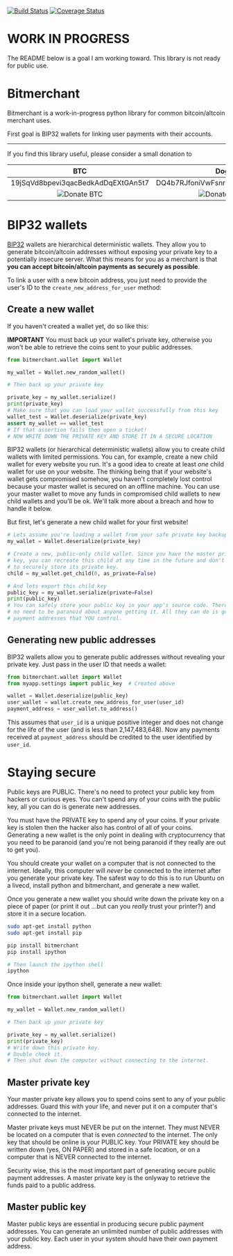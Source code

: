 [![Build Status](https://travis-ci.org/sbuss/bitmerchant.png?branch=travisci)](https://travis-ci.org/sbuss/bitmerchant) [![Coverage Status](https://coveralls.io/repos/sbuss/bitmerchant/badge.png)](https://coveralls.io/r/sbuss/bitmerchant)

# WORK IN PROGRESS

The README below is a goal I am working toward. This library is not ready
for public use.

# Bitmerchant
Bitmerchant is a work-in-progress python library for common bitcoin/altcoin
merchant uses.

First goal is BIP32 wallets for linking user payments with their accounts.

---

If you find this library useful, please consider a small donation to

|BTC|Doge|
|:-:|:--:|
|19jSqVd8bpevi3qacBedkAdDqEXtGAn5t7|DQ4b7RJfoniVwFsnrMJr6vi6n6UFeubdiv|
|![Donate BTC](https://raw.github.com/sbuss/bitmerchant/master/media/donation_btc_qr_code.gif)|![Donate DOGE](https://raw.github.com/sbuss/bitmerchant/master/media/donation_doge_qr_code.gif)|

# BIP32 wallets

[BIP32](https://github.com/bitcoin/bips/blob/master/bip-0032.mediawiki#)
wallets are hierarchical deterministic wallets. They allow you to generate
bitcoin/altcoin addresses without exposing your private key to a potentially
insecure server. What this means for you as a merchant is that **you can accept
bitcoin/altcoin payments as securely as possible**.

To link a user with a new bitcoin address, you just need to provide the user's
ID to the `create_new_address_for_user` method:

## Create a new wallet

If you haven't created a wallet yet, do so like this:

**IMPORTANT** You must back up your wallet's private key, otherwise you won't
be able to retrieve the coins sent to your public addresses.

```python
from bitmerchant.wallet import Wallet

my_wallet = Wallet.new_random_wallet()

# Then back up your private key

private_key = my_wallet.serialize()
print(private_key)
# Make sure that you can load your wallet successfully from this key
wallet_test = Wallet.deserialize(private_key)
assert my_wallet == wallet_test
# If that assertion fails then open a ticket!
# NOW WRITE DOWN THE PRIVATE KEY AND STORE IT IN A SECURE LOCATION
```

BIP32 wallets (or hierarchical deterministic wallets) allow you to create
child wallets with limited permissions. You can, for example, create a new
child wallet for every website you run. It's a good idea to create at least
*one* child wallet for use on your website. The thinking being that if your
website's wallet gets compromised somehow, you haven't completely lost control
because your master wallet is secured on an offline machine. You can use your
master wallet to move any funds in compromised child wallets to new child
wallets and you'll be ok. We'll talk more about a breach and how to handle it
below.

But first, let's generate a new child wallet for your first website!

```python
# Lets assume you're loading a wallet from your safe private key backup
my_wallet = Wallet.deserialize(private_key)

# Create a new, public-only child wallet. Since you have the master private
# key, you can recreate this child at any time in the future and don't need
# to securely store its private key.
child = my_wallet.get_child(0, as_private=False)

# And lets export this child key
public_key = my_wallet.serialize(private=False)
print(public_key)
# You can safely store your public key in your app's source code. There's
# no need to be paranoid about anyone getting it. All they can do is generate
# payment addresses that YOU control.
```

## Generating new public addresses

BIP32 wallets allow you to generate public addresses without revealing your
private key. Just pass in the user ID that needs a wallet:

```python
from bitmerchant.wallet import Wallet
from myapp.settings import public_key  # Created above

wallet = Wallet.deserialize(public_key)
user_wallet = wallet.create_new_address_for_user(user_id)
payment_address = user_wallet.to_address()
```

This assumes that `user_id` is a unique positive integer and does not change
for the life of the user (and is less than 2,147,483,648). Now any payments
received at `payment_address` should be credited to the user identified by
`user_id`.

# Staying secure

Public keys are PUBLIC. There's no need to protect your public key from
hackers or curious eyes. You can't spend any of your coins with the public
key, all you can do is generate new addresses.

You must have the PRIVATE key to spend any of your coins. If your private
key is stolen then the hacker also has control of all of your coins.
Generating a new wallet is the only point in dealing with cryptocurrency
that you need to be paranoid (and you're not being paranoid if they really
are out to get you).

You should create your wallet on a computer that is not connected to the
internet. Ideally, this computer will *never* be connected to the internet
after you generate your private key. The safest way to do this is to run
Ubuntu on a livecd, install python and bitmerchant, and generate a new wallet.

Once you generate a new wallet you should write down the private key on a
piece of paper (or print it out ...but can you *really* trust your printer?)
and store it in a secure location.

```sh
sudo apt-get install python
sudo apt-get install pip

pip install bitmerchant
pip install ipython

# Then launch the ipython shell
ipython
```

Once inside your ipython shell, generate a new wallet:

```python
from bitmerchant.wallet import Wallet

my_wallet = Wallet.new_random_wallet()

# Then back up your private key

private_key = my_wallet.serialize()
print(private_key)
# Write down this private key.
# Double check it.
# Then shut down the computer without connecting to the internet.
```

## Master private key

Your master private key allows you to spend coins sent to any of your public
addresses. Guard this with your life, and never put it on a computer that's
connected to the internet.

Master private keys must NEVER be put on the internet. They must NEVER be
located on a computer that is even *connected* to the internet. The only key
that should be online is your PUBLIC key. Your PRIVATE key should be written
down (yes, ON PAPER) and stored in a safe location, or on a computer that is
NEVER connected to the internet.

Security wise, this is the most important part of generating secure public
payment addresses. A master private key is the onlyway to retrieve the funds
paid to a public address.

## Master public key

Master public keys are essential in producing secure public payment addresses.
You can generate an unlimited number of public addresses with your public key.
Each user in your system should have their own payment address.
